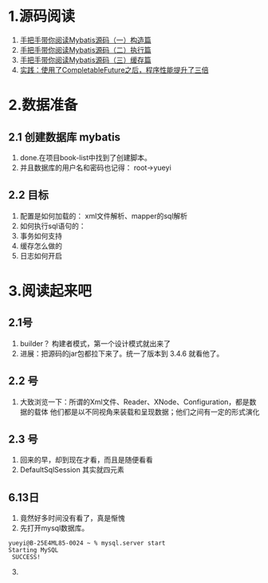 # 1.源码阅读
1.  [手把手带你阅读Mybatis源码（一）构造篇](https://www.cnblogs.com/javazhiyin/p/12340498.html)
2.  [手把手带你阅读Mybatis源码（二）执行篇](https://www.cnblogs.com/javazhiyin/p/12344651.html)
3.  [手把手带你阅读Mybatis源码（三）缓存篇](https://www.cnblogs.com/javazhiyin/p/12357397.html)
4.  [实践：使用了CompletableFuture之后，程序性能提升了三倍](https://www.cnblogs.com/javazhiyin/p/12365830.html)

# 2.数据准备
## 2.1 创建数据库 mybatis
1.  done.在项目book-list中找到了创建脚本。
2.  并且数据库的用户名和密码也记得： root->yueyi

## 2.2 目标
1.  配置是如何加载的： xml文件解析、mapper的sql解析
2.  如何执行sql语句的：
3.  事务如何支持
4.  缓存怎么做的
5.  日志如何开启 

# 3.阅读起来吧
## 2.1号
1.  builder？ 构建者模式，第一个设计模式就出来了
2.  进展：把源码的jar包都拉下来了。统一了版本到 3.4.6 就看他了。

## 2.2 号
1.  大致浏览一下：所谓的Xml文件、Reader、XNode、Configuration，都是数据的载体
    他们都是以不同视角来装载和呈现数据；他们之间有一定的形式演化
    
## 2.3 号
1.  回来的早，却到现在才看，而且是随便看看
2.  DefaultSqlSession 其实就四元素
    
## 6.13日
1.  竟然好多时间没有看了，真是惭愧
2.  先打开mysql数据库。
```shell script
yueyi@B-25E4ML85-0024 ~ % mysql.server start
Starting MySQL
 SUCCESS! 
```
3.  
